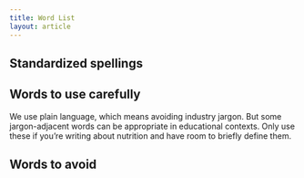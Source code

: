```yaml
---
title: Word List
layout: article
---
```


## Standardized spellings



## Words to use carefully

We use plain language, which means avoiding industry jargon. But some jargon-adjacent words can be appropriate in educational contexts. Only use these if you’re writing about nutrition and have room to briefly define them.



## Words to avoid


